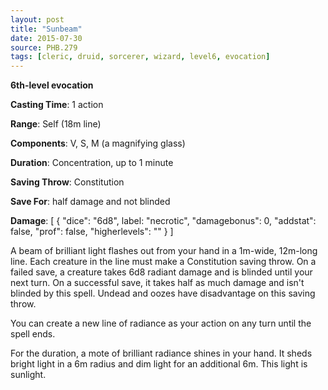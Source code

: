 ```yaml
---
layout: post
title: "Sunbeam"
date: 2015-07-30
source: PHB.279
tags: [cleric, druid, sorcerer, wizard, level6, evocation]
---
```


**6th-level evocation**

**Casting Time**: 1 action

**Range**: Self (18m line)

**Components**: V, S, M (a magnifying glass)

**Duration**: Concentration, up to 1 minute

**Saving Throw**: Constitution

**Save For**: half damage and not blinded

**Damage**: [ { "dice": "6d8", label: "necrotic", "damagebonus": 0, "addstat": false, "prof": false, "higherlevels": "" } ]

A beam of brilliant light flashes out from your hand in a 1m-wide, 12m-long line. Each creature in the line must make a Constitution saving throw. On a failed save, a creature takes 6d8 radiant damage and is blinded until your next turn. On a successful save, it takes half as much damage and isn't blinded by this spell. Undead and oozes have disadvantage on this saving throw.

You can create a new line of radiance as your action on any turn until the spell ends.

For the duration, a mote of brilliant radiance shines in your hand. It sheds bright light in a 6m radius and dim light for an additional 6m. This light is sunlight.
